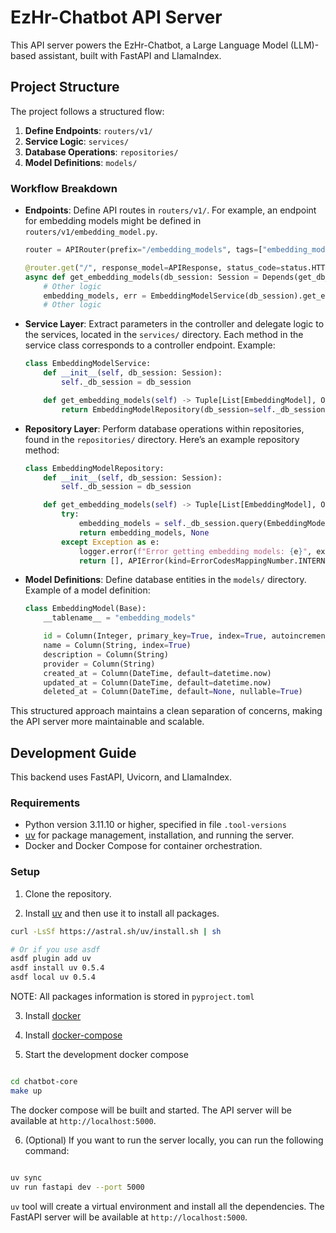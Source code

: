 # EzHr-Chatbot API Server

This API server powers the EzHr-Chatbot, a Large Language Model (LLM)-based assistant, built with FastAPI and LlamaIndex.

## Project Structure

The project follows a structured flow:

1. **Define Endpoints**: `routers/v1/`
2. **Service Logic**: `services/`
3. **Database Operations**: `repositories/`
4. **Model Definitions**: `models/`

### Workflow Breakdown

- **Endpoints**: Define API routes in `routers/v1/`. For example, an endpoint for embedding models might be defined in `routers/v1/embedding_model.py`.

  ```python
  router = APIRouter(prefix="/embedding_models", tags=["embedding_models"])

  @router.get("/", response_model=APIResponse, status_code=status.HTTP_200_OK)
  async def get_embedding_models(db_session: Session = Depends(get_db_session)):
      # Other logic
      embedding_models, err = EmbeddingModelService(db_session).get_embedding_models()
      # Other logic
  ```

- **Service Layer**: Extract parameters in the controller and delegate logic to the services, located in the `services/` directory. Each method in the service class corresponds to a controller endpoint. Example:

  ```python
  class EmbeddingModelService:
      def __init__(self, db_session: Session):
          self._db_session = db_session

      def get_embedding_models(self) -> Tuple[List[EmbeddingModel], Optional[APIError]]:
          return EmbeddingModelRepository(db_session=self._db_session).get_embedding_models()
  ```

- **Repository Layer**: Perform database operations within repositories, found in the `repositories/` directory. Here’s an example repository method:

  ```python
  class EmbeddingModelRepository:
      def __init__(self, db_session: Session):
          self._db_session = db_session

      def get_embedding_models(self) -> Tuple[List[EmbeddingModel], Optional[APIError]]:
          try:
              embedding_models = self._db_session.query(EmbeddingModel).all()
              return embedding_models, None
          except Exception as e:
              logger.error(f"Error getting embedding models: {e}", exc_info=True)
              return [], APIError(kind=ErrorCodesMappingNumber.INTERNAL_SERVER_ERROR.value)
  ```

- **Model Definitions**: Define database entities in the `models/` directory. Example of a model definition:

  ```python
  class EmbeddingModel(Base):
      __tablename__ = "embedding_models"

      id = Column(Integer, primary_key=True, index=True, autoincrement=True)
      name = Column(String, index=True)
      description = Column(String)
      provider = Column(String)
      created_at = Column(DateTime, default=datetime.now)
      updated_at = Column(DateTime, default=datetime.now)
      deleted_at = Column(DateTime, default=None, nullable=True)
  ```

This structured approach maintains a clean separation of concerns, making the API server more maintainable and scalable.

## Development Guide

This backend uses FastAPI, Uvicorn, and LlamaIndex.

### Requirements

- Python version 3.11.10 or higher, specified in file `.tool-versions`
- [uv](https://docs.astral.sh/uv/) for package management, installation, and running the server.
- Docker and Docker Compose for container orchestration.

### Setup

1. Clone the repository.

2. Install [uv](https://docs.astral.sh/uv/) and then use it to install all packages.

```bash
curl -LsSf https://astral.sh/uv/install.sh | sh

# Or if you use asdf
asdf plugin add uv
asdf install uv 0.5.4
asdf local uv 0.5.4
```

NOTE: All packages information is stored in `pyproject.toml`

3. Install [docker](https://docs.docker.com/engine/install/)

4. Install [docker-compose](https://docs.docker.com/compose/install/)

5. Start the development docker compose

```bash

cd chatbot-core
make up

```

The docker compose will be built and started. The API server will be available at `http://localhost:5000`.

6. (Optional) If you want to run the server locally, you can run the following command:

```bash

uv sync
uv run fastapi dev --port 5000

```

`uv` tool will create a virtual environment and install all the dependencies. The FastAPI server will be available at `http://localhost:5000`.
